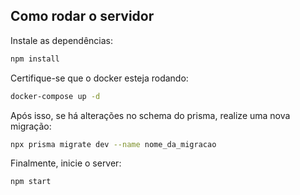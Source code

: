 ## Como rodar o servidor

Instale as dependências:

```bash
npm install
```

Certifique-se que o docker esteja rodando:

```bash
docker-compose up -d
```

Após isso, se há alterações no schema do prisma, realize uma nova migração:

```bash
npx prisma migrate dev --name nome_da_migracao
```

Finalmente, inicie o server:

```bash
npm start
```
